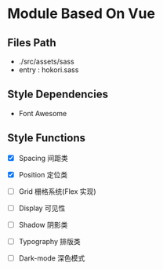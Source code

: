 # Module Based On Vue

## Files Path
- ./src/assets/sass
- entry : hokori.sass

## Style Dependencies
- Font Awesome

## Style Functions
- [x] Spacing 间距类
- [x] Position 定位类
- [ ] Grid 栅格系统(Flex 实现)
- [ ] Display 可见性
- [ ] Shadow 阴影类
- [ ] Typography 排版类
- [ ] Dark-mode 深色模式

